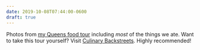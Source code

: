 ```yaml
---
date: 2019-10-08T07:44:00-0600
draft: true
---
```




Photos from [my Queens food tour](https://www.flickr.com/photos/ianwhitney/albums/72157711242542473) including _most_ of the things we ate. Want to take this tour yourself? Visit [Culinary Backstreets](https://culinarybackstreets.com/tours-food-tours/tours-queens/2017/queens-trip-tasting-our-way-through-new-yorks-most-diverse-borough/). Highly recommended!



